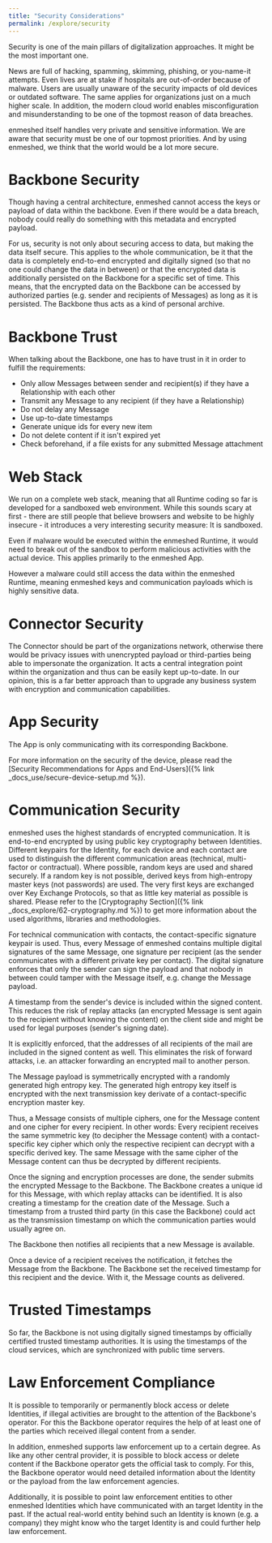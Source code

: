 ```yaml
---
title: "Security Considerations"
permalink: /explore/security
---
```


Security is one of the main pillars of digitalization approaches. It might be the most important one.

News are full of hacking, spamming, skimming, phishing, or you-name-it attempts. Even lives are at stake if hospitals are out-of-order because of malware. Users are usually unaware of the security impacts of old devices or outdated software. The same applies for organizations just on a much higher scale. In addition, the modern cloud world enables misconfiguration and misunderstanding to be one of the topmost reason of data breaches.

enmeshed itself handles very private and sensitive information. We are aware that security must be one of our topmost priorities. And by using enmeshed, we think that the world would be a lot more secure.

# Backbone Security

Though having a central architecture, enmeshed cannot access the keys or payload of data within the backbone. Even if there would be a data breach, nobody could really do something with this metadata and encrypted payload.

For us, security is not only about securing access to data, but making the data itself secure. This applies to the whole communication, be it that the data is completely end-to-end encrypted and digitally signed (so that no one could change the data in between) or that the encrypted data is additionally persisted on the Backbone for a specific set of time. This means, that the encrypted data on the Backbone can be accessed by authorized parties (e.g. sender and recipients of Messages) as long as it is persisted. The Backbone thus acts as a kind of personal archive.

# Backbone Trust

When talking about the Backbone, one has to have trust in it in order to fulfill the requirements:

- Only allow Messages between sender and recipient(s) if they have a Relationship with each other
- Transmit any Message to any recipient (if they have a Relationship)
- Do not delay any Message
- Use up-to-date timestamps
- Generate unique ids for every new item
- Do not delete content if it isn't expired yet
- Check beforehand, if a file exists for any submitted Message attachment

# Web Stack

We run on a complete web stack, meaning that all Runtime coding so far is developed for a sandboxed web environment. While this sounds scary at first - there are still people that believe browsers and website to be highly insecure - it introduces a very interesting security measure: It is sandboxed.

Even if malware would be executed within the enmeshed Runtime, it would need to break out of the sandbox to perform malicious activities with the actual device. This applies primarily to the enmeshed App.

However a malware could still access the data within the enmeshed Runtime, meaning enmeshed keys and communication payloads which is highly sensitive data.

# Connector Security

The Connector should be part of the organizations network, otherwise there would be privacy issues with unencrypted payload or third-parties being able to impersonate the organization. It acts a central integration point within the organization and thus can be easily kept up-to-date.
In our opinion, this is a far better approach than to upgrade any business system with encryption and communication capabilities.

# App Security

The App is only communicating with its corresponding Backbone.

For more information on the security of the device, please read the [Security Recommendations for Apps and End-Users]({% link _docs_use/secure-device-setup.md %}).

# Communication Security

enmeshed uses the highest standards of encrypted communication. It is end-to-end encrypted by using public key cryptography between Identities. Different keypairs for the Identity, for each device and each contact are used to distinguish the different communication areas (technical, multi-factor or contractual). Where possible, random keys are used and shared securely. If a random key is not possible, derived keys from high-entropy master keys (not passwords) are used. The very first keys are exchanged over Key Exchange Protocols, so that as little key material as possible is shared. Please refer to the [Cryptography Section]({% link _docs_explore/62-cryptography.md %}) to get more information about the used algorithms, libraries and methodologies.

For technical communication with contacts, the contact-specific signature keypair is used. Thus, every Message of enmeshed contains multiple digital signatures of the same Message, one signature per recipient (as the sender communicates with a different private key per contact). The digital signature enforces that only the sender can sign the payload and that nobody in between could tamper with the Message itself, e.g. change the Message payload.

A timestamp from the sender's device is included within the signed content. This reduces the risk of replay attacks (an encrypted Message is sent again to the recipient without knowing the content) on the client side and might be used for legal purposes (sender's signing date).

It is explicitly enforced, that the addresses of all recipients of the mail are included in the signed content as well. This eliminates the risk of forward attacks, i.e. an attacker forwarding an encrypted mail to another person.

The Message payload is symmetrically encrypted with a randomly generated high entropy key. The generated high entropy key itself is encrypted with the next transmission key derivate of a contact-specific encryption master key.

Thus, a Message consists of multiple ciphers, one for the Message content and one cipher for every recipient. In other words: Every recipient receives the same symmetric key (to decipher the Message content) with a contact-specific key cipher which only the respective recipient can decrypt with a specific derived key. The same Message with the same cipher of the Message content can thus be decrypted by different recipients.

Once the signing and encryption processes are done, the sender submits the encrypted Message to the Backbone. The Backbone creates a unique id for this Message, with which replay attacks can be identified. It is also creating a timestamp for the creation date of the Message. Such a timestamp from a trusted third party (in this case the Backbone) could act as the transmission timestamp on which the communication parties would usually agree on.

The Backbone then notifies all recipients that a new Message is available.

Once a device of a recipient receives the notification, it fetches the Message from the Backbone. The Backbone set the received timestamp for this recipient and the device. With it, the Message counts as delivered.

# Trusted Timestamps

So far, the Backbone is not using digitally signed timestamps by officially certified trusted timestamp authorities. It is using the timestamps of the cloud services, which are synchronized with public time servers.

# Law Enforcement Compliance

It is possible to temporarily or permanently block access or delete Identities, if illegal activities are brought to the attention of the Backbone's operator. For this the Backbone operator requires the help of at least one of the parties which received illegal content from a sender.

In addition, enmeshed supports law enforcement up to a certain degree. As like any other central provider, it is possible to block access or delete content if the Backbone operator gets the official task to comply. For this, the Backbone operator would need detailed information about the Identity or the payload from the law enforcement agencies.

Additionally, it is possible to point law enforcement entities to other enmeshed Identities which have communicated with an target Identity in the past. If the actual real-world entity behind such an Identity is known (e.g. a company) they might know who the target Identity is and could further help law enforcement.

